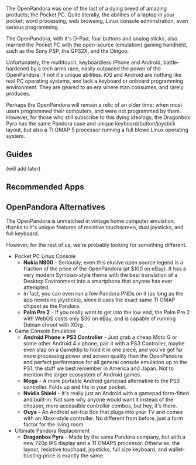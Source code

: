 The OpenPandora was one of the last of a dying breed of amazing products; the Pocket PC. Quite literally, the abilities of a laptop in your pocket; word processing, web browsing, Linux console adminstration, even serious programming. 

The OpenPandora, with it's D-Pad, four buttons and analog sticks, also married the Pocket PC with the open-source (emulation) gaming handheld, such as the Sony PSP, the GP32X, and the Dingoo.

Unfortunately, the multitouch, keyboardless iPhone and Android, battle-hardened by a tech arms race, easily outpaced the power of the OpenPandora; if not it's unique abilities. iOS and Android are nothing like real PC operating systems, and lack a keyboard or onboard programming environment. They are geared to an era where man consumes, and rarely produces.

Perhaps the OpenPandora will remain a relic of an older time; when most users programmed their computers, and were not programmed by them. However, for those who still subscribe to this dying ideology, the Dragonbox Pyra has the same Pandora case and unique keyboard/button/joystick layout, but also a TI OMAP 5 processor running a full blown Linux operating system.

## Guides

(will add later)

## Recommended Apps

## OpenPandora Alternatives

The OpenPandora is unmatched in vintage home computer emulation, thanks to it's unique features of resistive touchscreen, dual joysticks, and full keyboard.

However, for the rest of us, we're probably looking for something different.

* Pocket PC Linux Console
  * **Nokia N900** - Seriously, even this elusive open source legend is a fraction of the price of the OpenPandora (at $100 on eBay). It has a very modern Symbian-style theme with the best translation of a Desktop Environment into a smartphone that anyone has ever attempted.
  * In fact, you can even run a few Pandora PNDs on it (as long as the app needs no joysticks), since it uses the exact same TI OMAP chipset as the Pandora.
  * **Palm Pre 2** - If you really want to get into the low end, the Palm Pre 2 with WebOS costs only $30 on eBay, and is capable of running Debian chroot with XOrg.
* Game Console Emulation
  * **Android Phone + PS3 Controller** - Just grab a cheap Moto G or some other Android 4.x phone, pair it with a PS3 Controller, maybe even slap on a Gameklip to hold it in one piece, and you've got far more processing power and screen quality than the OpenPandora and perfect performance for all general console emulation up to the PS1; the stuff we best remember in America and Japan. Not to mention the larger ecosystem of Android games.
  * **Moga** - A more portable Android gamepad alternative to the PS3 controller. Folds up and fits in your pocket.
  * **Nvidia Shield** - It's really just an Android with a gamepad form-fitted and built-in. Not sure why anyone would want it instead of the cheaper, more accessible controller combos, but hey, it's there.
  * **Ouya** - An Android set-top Box that plugs into your TV and comes with an Xbox-style controller. No different from before, just a form factor for the living room.
* Ultimate Pandora Replacement
  * **Dragonbox Pyra** - Made by the same Pandora company, but with a new 720p IPS display and a TI OMAP5 processor. Otherwise, the layout, resistive touchpad, joysticks, full size keyboard, and wallet-busting price is exactly the same.